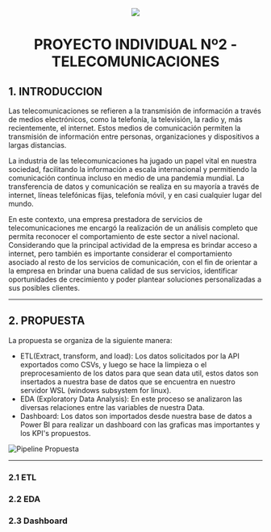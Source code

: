 <p align='center'>
<img src ="https://d31uz8lwfmyn8g.cloudfront.net/Assets/logo-henry-white-lg.png">
<p>

<h1 align='center'>
 <b>PROYECTO INDIVIDUAL Nº2 - TELECOMUNICACIONES</b>
</h1>


## 1. INTRODUCCION
Las telecomunicaciones se refieren a la transmisión de información a través de medios electrónicos, como la telefonía, la televisión, la radio y, más recientemente, el internet. Estos medios de comunicación permiten la transmisión de información entre personas, organizaciones y dispositivos a largas distancias.

La industria de las telecomunicaciones ha jugado un papel vital en nuestra sociedad, facilitando la información a escala internacional y permitiendo la comunicación continua incluso en medio de una pandemia mundial. La transferencia de datos y comunicación se realiza en su mayoría a través de internet, líneas telefónicas fijas, telefonía móvil, y en casi cualquier lugar del mundo.

En este contexto, una empresa prestadora de servicios de telecomunicaciones me encargó  la realización de un análisis completo que permita reconocer el comportamiento de este sector a nivel nacional. Considerando que la principal actividad de la empresa es brindar acceso a internet, pero también es importante considerar el comportamiento asociado al resto de los servicios de comunicación, con el fin de orientar a la empresa en brindar una buena calidad de sus servicios, identificar oportunidades de crecimiento y poder plantear soluciones personalizadas a sus posibles clientes.

---

## 2. PROPUESTA
La propuesta se organiza de la siguiente manera:
- ETL(Extract, transform, and load): Los datos solicitados por la API exportados como CSVs, y luego se hace la limpieza o el preprocesamiento de los datos para que sean data util, estos datos son insertados a nuestra base de datos que se encuentra en nuestro servidor WSL (windows subsystem for linux).
- EDA (Exploratory Data Analysis): En este proceso se analizaron las diversas relaciones entre las variables de nuestra Data.
- Dashboard: Los datos son importados desde nuestra base de datos a Power BI para realizar un dashboard con las graficas mas importantes y los KPI's propuestos.

![Pipeline Propuesta](/Assets/PIPELINE.jpg "Pipeline Propuesta")


---
### 2.1 ETL

### 2.2 EDA

### 2.3 Dashboard

